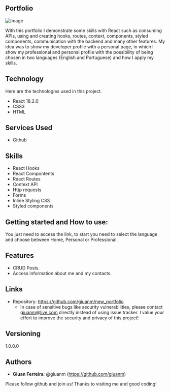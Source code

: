 ## Portfolio

![image](https://github.com/giuanm/new_portfolio/assets/76171709/7eae6453-86dc-47f2-81be-cdcb48045ce7)


With this portfolio I demonstrate some skills with React such as consuming APIs, using and creating hooks, routes, context, components, styled components, communication with the backend and many other features. My idea was to show my developer profile with a personal page, in which I show my professional and personal profile with the possibility of being chosen in two languages (English and Portuguese) and how I apply my skills.

## Technology 

Here are the technologies used in this project.

* React 18.2.0
* CSS3
* HTML

## Services Used

* Github

## Skills
* React Hooks
* React Compontents
* React Routes
* Context API
* Http requests
* Forms
* Inline Styling CSS
* Styled components

## Getting started and How to use:

You just need to access the link, to start you need to select the language and choose between Home, Personal or Professional.

## Features
  - CRUD Posts.
  - Access information about me and my contacts.

## Links
  - Repository: https://github.com/giuanm/new_portfolio
    - In case of sensitive bugs like security vulnerabilities, please contact
      giuanm@live.com directly instead of using issue tracker. 
      I value your effort to improve the security and privacy of this project!

  ## Versioning

  1.0.0.0


  ## Authors
  
  * **Giuan Ferreira**: @giuanm (https://github.com/giuanm)

  Please follow github and join us!
  Thanks to visiting me and good coding!
